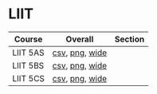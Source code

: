 # LIIT

| Course | Overall | Section |
| ------ | ------- | ------- |
| LIIT 5AS | [csv](https://github.com/UCSD-Historical-Enrollment-Data/2024Summer3/blob/main/overall/LIIT%205AS.csv), [png](https://raw.githubusercontent.com/UCSD-Historical-Enrollment-Data/2024Summer3/main/plot_overall/LIIT%205AS.png), [wide](https://raw.githubusercontent.com/UCSD-Historical-Enrollment-Data/2024Summer3/main/plot_overall_wide/LIIT%205AS.png) |  |
| LIIT 5BS | [csv](https://github.com/UCSD-Historical-Enrollment-Data/2024Summer3/blob/main/overall/LIIT%205BS.csv), [png](https://raw.githubusercontent.com/UCSD-Historical-Enrollment-Data/2024Summer3/main/plot_overall/LIIT%205BS.png), [wide](https://raw.githubusercontent.com/UCSD-Historical-Enrollment-Data/2024Summer3/main/plot_overall_wide/LIIT%205BS.png) |  |
| LIIT 5CS | [csv](https://github.com/UCSD-Historical-Enrollment-Data/2024Summer3/blob/main/overall/LIIT%205CS.csv), [png](https://raw.githubusercontent.com/UCSD-Historical-Enrollment-Data/2024Summer3/main/plot_overall/LIIT%205CS.png), [wide](https://raw.githubusercontent.com/UCSD-Historical-Enrollment-Data/2024Summer3/main/plot_overall_wide/LIIT%205CS.png) |  |
